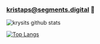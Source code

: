 ### kristaps@segments.digital 👋

![krysits github stats](https://github-readme-stats.vercel.app/api?username=krysits&count_private=true&show_icons=true&theme=radical)  

[![Top Langs](https://github-readme-stats.vercel.app/api/top-langs/?username=krysits&theme=radical&langs_count=6&layout=compact)](https://github.com/anuraghazra/github-readme-stats)

